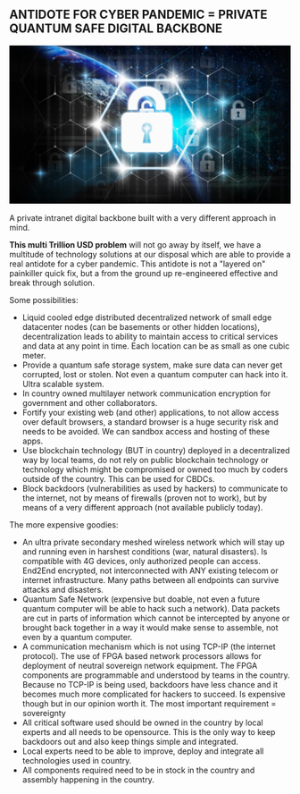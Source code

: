 
## ANTIDOTE FOR CYBER PANDEMIC = PRIVATE QUANTUM SAFE DIGITAL BACKBONE

![](img/cyberpandemmic_fix.png)  

A private intranet digital backbone built with a very different approach in mind.

**This multi Trillion USD problem** will not go away by itself, we have a multitude of technology solutions at our disposal which are able to provide a real antidote for a cyber pandemic. This antidote is not a "layered on" painkiller quick fix, but a from the ground up re-engineered effective and break through solution.

Some possibilities:

* Liquid cooled edge distributed decentralized network of small edge datacenter nodes (can be basements or other hidden locations), decentralization leads to ability to maintain access to critical services and data at any point in time. Each location can be as small as one cubic meter. 
* Provide a quantum safe storage system, make sure data can never get corrupted, lost or stolen. Not even a quantum computer can hack into it. Ultra scalable system.
* In country owned multilayer network communication encryption for government and other collaborators.
* Fortify your existing web (and other) applications, to not allow access over default browsers, a standard browser is a huge security risk and needs to be avoided. We can sandbox access and hosting of these apps.
* Use blockchain technology (BUT in country) deployed in a decentralized way by local teams, do not rely on public blockchain technology or technology which might be compromised or owned too much by coders outside of the country. This can be used for CBDCs.
* Block backdoors (vulnerabilities as used by hackers) to communicate to the internet, not by means of firewalls (proven not to work), but by means of a very different approach (not available publicly today).

The more expensive goodies:

* An ultra private secondary meshed wireless network which will stay up and running even in harshest conditions (war, natural disasters). Is compatible with 4G devices, only authorized people can access. End2End encrypted, not interconnected with ANY existing telecom or internet infrastructure. Many paths between all endpoints can survive attacks and disasters.
* Quantum Safe Network (expensive but doable, not even a future quantum computer will be able to hack such a network). Data packets are cut in parts of information which cannot be intercepted by anyone or brought back together in a way it would make sense to assemble, not even by a quantum computer.
* A communication mechanism which is not using TCP-IP (the internet protocol). The use of FPGA based network processors allows for deployment of neutral sovereign network equipment. The FPGA components are programmable and understood by teams in the country. Because no TCP-IP is being used, backdoors have less chance and it becomes much more complicated for hackers to succeed. Is expensive though but in our opinion worth it.
The most important requirement = sovereignty
* All critical software used should be owned in the country by local experts and all needs to be opensource. This is the only way to keep backdoors out and also keep things simple and integrated.
* Local experts need to be able to improve, deploy and integrate all technologies used in country.
* All components required need to be in stock in the country and assembly happening in the country.
